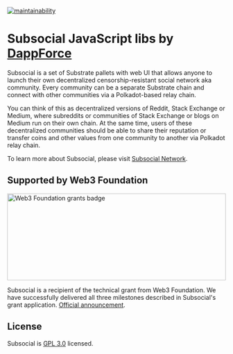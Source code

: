 [![maintainability](https://img.shields.io/codeclimate/maintainability-percentage/olehmell/subsocial-sdk?logo=code-climate&style=flat-square)](https://codeclimate.com/github/olehmell/subsocial-sdk)

# Subsocial JavaScript libs by [DappForce](https://github.com/dappforce)

Subsocial is a set of Substrate pallets with web UI that allows anyone to launch their own decentralized censorship-resistant social network aka community. Every community can be a separate Substrate chain and connect with other communities via a Polkadot-based relay chain.

You can think of this as decentralized versions of Reddit, Stack Exchange or Medium, where subreddits or communities of Stack Exchange or blogs on Medium run on their own chain. At the same time, users of these decentralized communities should be able to share their reputation or transfer coins and other values from one community to another via Polkadot relay chain.

To learn more about Subsocial, please visit [Subsocial Network](http://subsocial.network).

## Supported by Web3 Foundation

<img src="https://raw.githubusercontent.com/dappforce/subsocial/95af3deb2d5982d3c61869e9e45f23e893a7790c/w3f-badge.svg" width="100%" height="200" alt="Web3 Foundation grants badge" />

Subsocial is a recipient of the technical grant from Web3 Foundation. We have successfully delivered all three milestones described in Subsocial's grant application. [Official announcement](https://medium.com/web3foundation/web3-foundation-grants-wave-3-recipients-6426e77f1230).

## License

Subsocial is [GPL 3.0](./LICENSE) licensed.
